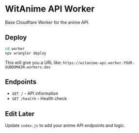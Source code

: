 # WitAnime API Worker

Base Cloudflare Worker for the anime API.

## Deploy

```bash
cd worker
npx wrangler deploy
```

This will give you a URL like: `https://witanime-api-worker.YOUR-SUBDOMAIN.workers.dev`

## Endpoints

- `GET /` - API information
- `GET /health` - Health check

## Edit Later

Update `index.js` to add your anime API endpoints and logic.
